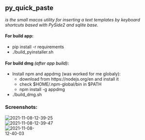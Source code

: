 <h2>py_quick_paste</h2>
<p style="font-style: italic">is the small macos utility for inserting a text templates by keyboard shortcuts based with PySide2 and
sqlite base.</p>

<h4>For build app:</h4>
<ul>
    <li>pip install -r requirements</li>
    <li>./build_pyinstaller.sh</li>
</ul>
<h4>For build dmg <span style="font-style: italic; font-weight: 500;">(after app build)</span>:</h4>
<ul>
    <li>Install npm and appdmg (was worked for me globaly):
        <ul>
            <li>download from https://nodejs.org/en and install it</li>
            <li>check $HOME/.npm-global/bin in $PATH</li>
            <li>npm install -g appdmg</li>
        </ul>
    </li>
    <li>./build_dmg.sh</li>
</ul>
<h3>Screenshots:</h3>
<img src="https://i.postimg.cc/ZnFqLSnq/2021-11-08-12-39-25.png" alt="2021-11-08-12-39-25"/><br/>
<img src="https://i.postimg.cc/HsdnkVv8/2021-11-08-12-39-47.png" alt="2021-11-08-12-39-47"/><br/>
<img src="https://i.postimg.cc/44znGzPT/2021-11-08-12-40-03.png" alt="2021-11-08-12-40-03" style="max-width: 100px" /><br/>
